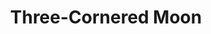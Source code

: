 ---
title: Three-Cornered Moon
year: 1935
opening_date: 1935-04-16
closing_date: 
layout: productions
image:
image_caption:
image_credit:
playbill: 
category: 
Theatre: Theatre Jacksonville
cast:
  Jenny: Cynthia Segraves
  Kitty: Cynthia Segraves
  Messenger Boy: Jim Marron
  Douglas Rimplegar: John Salzer
  Dr. Alan Stevens: Leon Corbin
  Elizabeth Rimplegar: Marion Hendry
  Eddie Rimplegar: Neal Tyler, Jr.
  Kenneth Rimplegar: Oscar Landgren
  Donald: Will Shapiro
  Mrs. Rimplegar: Zide F. Broward
crew:
  Staging:
    - Frances Blackwell
  Properties:
    - Mary Courtney
  Director:
    - Robert C. Von Riggle
---